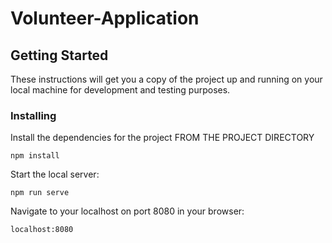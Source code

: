 # Volunteer-Application

## Getting Started

These instructions will get you a copy of the project up and running on your local machine for development and testing purposes.

### Installing

Install the dependencies for the project FROM THE PROJECT DIRECTORY<br />

```
npm install
```

Start the local server:<br />

```
npm run serve
```

Navigate to your localhost on port 8080 in your browser:<br />

```
localhost:8080
```

